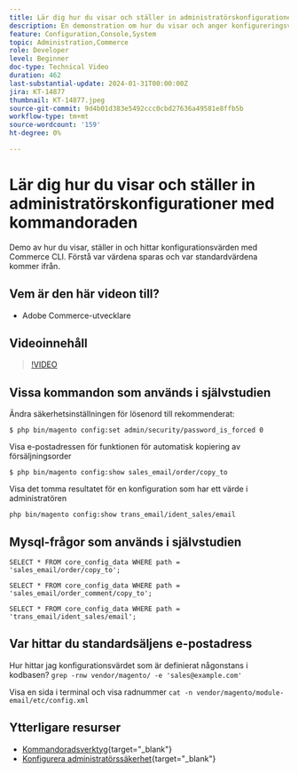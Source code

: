 ```yaml
---
title: Lär dig hur du visar och ställer in administratörskonfigurationer med kommandoraden
description: En demonstration om hur du visar och anger konfigureringsvärden med kommandoraden
feature: Configuration,Console,System
topic: Administration,Commerce
role: Developer
level: Beginner
doc-type: Technical Video
duration: 462
last-substantial-update: 2024-01-31T00:00:00Z
jira: KT-14877
thumbnail: KT-14877.jpeg
source-git-commit: 9d4b01d383e5492ccc0cbd27636a49581e8ffb5b
workflow-type: tm+mt
source-wordcount: '159'
ht-degree: 0%

---
```



# Lär dig hur du visar och ställer in administratörskonfigurationer med kommandoraden

Demo av hur du visar, ställer in och hittar konfigurationsvärden med Commerce CLI. Förstå var värdena sparas och var standardvärdena kommer ifrån.

## Vem är den här videon till?

- Adobe Commerce-utvecklare

## Videoinnehåll

>[!VIDEO](https://video.tv.adobe.com/v/3427123?&learn=on)

## Vissa kommandon som används i självstudien

Ändra säkerhetsinställningen för lösenord till rekommenderat:

`$ php bin/magento config:set admin/security/password_is_forced 0`

Visa e-postadressen för funktionen för automatisk kopiering av försäljningsorder

`$ php bin/magento config:show sales_email/order/copy_to`

Visa det tomma resultatet för en konfiguration som har ett värde i administratören

`php bin/magento config:show trans_email/ident_sales/email`

## Mysql-frågor som används i självstudien

```
SELECT * FROM core_config_data WHERE path = 'sales_email/order/copy_to';

SELECT * FROM core_config_data WHERE path = 'sales_email/order_comment/copy_to';

SELECT * FROM core_config_data WHERE path = 'trans_email/ident_sales/email';
```

## Var hittar du standardsäljens e-postadress

Hur hittar jag konfigurationsvärdet som är definierat någonstans i kodbasen?
`grep -rnw vendor/magento/ -e 'sales@example.com'`

Visa en sida i terminal och visa radnummer `cat -n vendor/magento/module-email/etc/config.xml`

## Ytterligare resurser

- [Kommandoradsverktyg](https://experienceleague.adobe.com/docs/commerce-operations/configuration-guide/cli/config-cli.html){target="_blank"}
- [Konfigurera administratörssäkerhet](https://experienceleague.adobe.com/docs/commerce-admin/systems/security/security-admin.html){target="_blank"}

